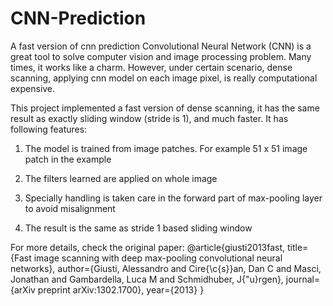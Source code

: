 # CNN-Prediction
A fast version of cnn prediction
Convolutional Neural Network (CNN) is a great tool to solve computer vision and image processing problem. 
Many times, it works like a charm. However, under certain scenario, dense scanning, applying cnn model on 
each image pixel, is really computational expensive.

This project implemented a fast version of dense scanning, it has the same result as exactly sliding window (stride is 1),
and much faster. It has following features:

1. The model is trained from image patches. For example 51 x 51 image patch in the example

2. The filters learned are applied on whole image

3. Specially handling is taken care in the forward part of max-pooling layer to avoid misalignment

4. The result is the same as stride 1 based sliding window




For more details, check the original paper:
@article{giusti2013fast,
  title={Fast image scanning with deep max-pooling convolutional neural networks},
  author={Giusti, Alessandro and Cire{\c{s}}an, Dan C and Masci, Jonathan and Gambardella, Luca M and Schmidhuber, J{\"u}rgen},
  journal={arXiv preprint arXiv:1302.1700},
  year={2013}
}


